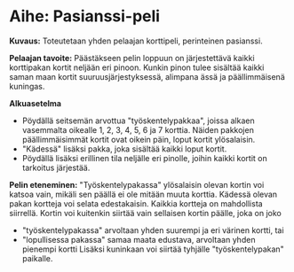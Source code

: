 # Aihe: Pasianssi-peli

**Kuvaus:** Toteutetaan yhden pelaajan korttipeli, perinteinen pasianssi. 

**Pelaajan tavoite:** Päästäkseen pelin loppuun on järjestettävä kaikki korttipakan kortit neljään eri pinoon. Kunkin pinon tulee sisältää kaikki saman maan kortit suuruusjärjestyksessä, alimpana ässä ja päällimmäisenä kuningas. 

**Alkuasetelma**
- Pöydällä seitsemän arvottua "työskentelypakkaa", joissa alkaen vasemmalta oikealle 1, 2, 3, 4, 5, 6 ja 7 korttia. Näiden pakkojen päällimmäisimmät kortit ovat oikein päin, loput kortit ylösalaisin.
- "Kädessä" lisäksi pakka, joka sisältää kaikki loput kortit.
- Pöydällä lisäksi erillinen tila neljälle eri pinolle, joihin kaikki kortit on tarkoitus järjestää. 

**Pelin eteneminen:** "Työskentelypakassa" ylösalaisin olevan kortin voi katsoa vain, mikäli sen päällä ei ole mitään muuta korttia. Kädessä olevan pakan kortteja voi selata edestakaisin. Kaikkia kortteja on mahdollista siirrellä. Kortin voi kuitenkin siirtää vain sellaisen kortin päälle, joka on joko
- "työskentelypakassa" arvoltaan yhden suurempi ja eri värinen kortti, tai
- "lopullisessa pakassa" samaa maata edustava, arvoltaan yhden pienempi kortti
Lisäksi kuninkaan voi siirtää tyhjälle "työskentelypakan" paikalle.

